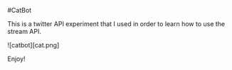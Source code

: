 #CatBot

This is a twitter API experiment that I used in order to learn how to use the stream API.

![catbot][cat.png]


Enjoy!
